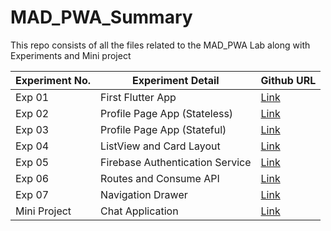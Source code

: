 # MAD_PWA_Summary

This repo consists of all the files related to the MAD_PWA Lab along with Experiments and Mini project

| Experiment No. | Experiment Detail               | Github URL                                            |
| -------------- | ------------------------------- | ----------------------------------------------------- |
| Exp 01         | First Flutter App               | [Link](https://github.com/HameedMulani/mad_pwa_01)      |
| Exp 02         | Profile Page App (Stateless)    | [Link](https://github.com/HameedMulani/mad_pwa_02)      |
| Exp 03         | Profile Page App (Stateful)     | [Link](https://github.com/HameedMulani/mad_pwa_03)      |
| Exp 04         | ListView and Card Layout        | [Link](https://github.com/HameedMulani/mad_pwa_04)      |
| Exp 05         | Firebase Authentication Service | [Link](https://github.com/HameedMulani/mad_pwa_05)      |
| Exp 06         | Routes and Consume API          | [Link](https://github.com/HameedMulani/mad_pwa_06) |
| Exp 07         | Navigation Drawer               | [Link](https://github.com/HameedMulani/mad_pwa_07)      |
| Mini Project   | Chat Application       | [Link](https://github.com/HameedMulani/Chat_App_flutter_firebase)        |
